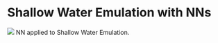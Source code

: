 # Shallow Water Emulation with NNs
<img src="https://upload.wikimedia.org/wikipedia/commons/4/4a/Deep_water_wave.gif"/>
NN applied to Shallow Water Emulation.
